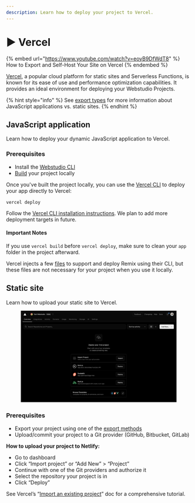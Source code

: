 ```yaml
---
description: Learn how to deploy your project to Vercel.
---
```


# ▶️ Vercel

{% embed url="https://www.youtube.com/watch?v=eoyB9DfWdT8" %}
How to Export and Self-Host Your Site on Vercel
{% endembed %}

[Vercel](https://vercel.com/), a popular cloud platform for static sites and Serverless Functions, is known for its ease of use and performance optimization capabilities. It provides an ideal environment for deploying your Webstudio Projects.

{% hint style="info" %}
See [export types](./#export-types) for more information about JavaScript applications vs. static sites.
{% endhint %}

## JavaScript application

Learn how to deploy your dynamic JavaScript application to Vercel.

### **Prerequisites**

* Install the [Webstudio CLI](cli.md)
* [Build](cli.md#build) your project locally

Once you've built the project locally, you can use the [Vercel CLI](https://vercel.com/docs/cli) to deploy your app directly to Vercel:

```
vercel deploy
```

Follow the [Vercel CLI installation instructions](https://vercel.com/docs/cli). We plan to add more deployment targets in future.

#### Important Notes

If you use `vercel build` before `vercel deploy`, make sure to clean your `app` folder in the project afterward.

Vercel injects a few [files](https://github.com/vercel/vercel/blob/a8ad176262ef822860ce338927e6f959961d2d32/packages/remix/src/build.ts#L63) to support and deploy Remix using their CLI, but these files are not necessary for your project when you use it locally.

## Static site

Learn how to upload your static site to Vercel.

<figure><img src="../../.gitbook/assets/vercel-new-project.png" alt="Vercel add new project dashboard"><figcaption></figcaption></figure>

### Prerequisites

* Export your project using one of the [export methods](./#exporting)
* Upload/commit your project to a Git provider (GitHub, Bitbucket, GitLab)

**How to upload your project to Netlify:**

* Go to dashboard
* Click “Import project” or “Add New” > “Project”
* Continue with one of the Git providers and authorize it
* Select the repository your project is in
* Click “Deploy”

See Vercel’s “[Import an existing project](https://vercel.com/docs/getting-started-with-vercel/import)” doc for a comprehensive tutorial.
